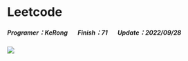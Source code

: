 # Leetcode
##### Programer：KeRong &nbsp;&nbsp;&nbsp;&nbsp;&nbsp;&nbsp;Finish：71 &nbsp;&nbsp;&nbsp;&nbsp;&nbsp;&nbsp;Update：2022/09/28
![](https://i.imgur.com/kApUvvh.gif)
